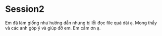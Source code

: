 # Session2
Em đã làm giống như hướng dẫn nhưng bị lỗi đọc file quá dài ạ.
Mong thầy và các anh góp ý và giúp đỡ em. Em cảm ơn ạ.
